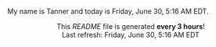My name is Tanner and today is Friday, June 30, 5:16 AM EDT.

<p align="center">This <i>README</i> file is generated <b>every 3 hours</b>!</br>Last refresh: Friday, June 30, 5:16 AM EDT<br /></p>
